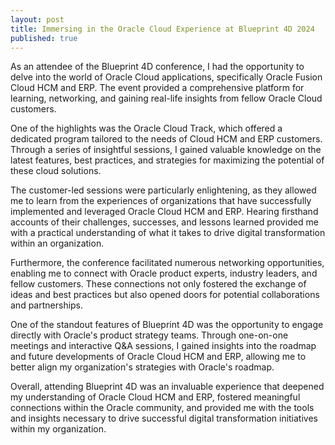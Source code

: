 ```yaml
---
layout: post
title: Immersing in the Oracle Cloud Experience at Blueprint 4D 2024
published: true
---
```


As an attendee of the Blueprint 4D conference, I had the opportunity to delve into the world of Oracle Cloud applications, specifically Oracle Fusion Cloud HCM and ERP. The event provided a comprehensive platform for learning, networking, and gaining real-life insights from fellow Oracle Cloud customers.

One of the highlights was the Oracle Cloud Track, which offered a dedicated program tailored to the needs of Cloud HCM and ERP customers. Through a series of insightful sessions, I gained valuable knowledge on the latest features, best practices, and strategies for maximizing the potential of these cloud solutions.

The customer-led sessions were particularly enlightening, as they allowed me to learn from the experiences of organizations that have successfully implemented and leveraged Oracle Cloud HCM and ERP. Hearing firsthand accounts of their challenges, successes, and lessons learned provided me with a practical understanding of what it takes to drive digital transformation within an organization.

Furthermore, the conference facilitated numerous networking opportunities, enabling me to connect with Oracle product experts, industry leaders, and fellow customers. These connections not only fostered the exchange of ideas and best practices but also opened doors for potential collaborations and partnerships.

One of the standout features of Blueprint 4D was the opportunity to engage directly with Oracle's product strategy teams. Through one-on-one meetings and interactive Q&A sessions, I gained insights into the roadmap and future developments of Oracle Cloud HCM and ERP, allowing me to better align my organization's strategies with Oracle's roadmap.

Overall, attending Blueprint 4D was an invaluable experience that deepened my understanding of Oracle Cloud HCM and ERP, fostered meaningful connections within the Oracle community, and provided me with the tools and insights necessary to drive successful digital transformation initiatives within my organization.
